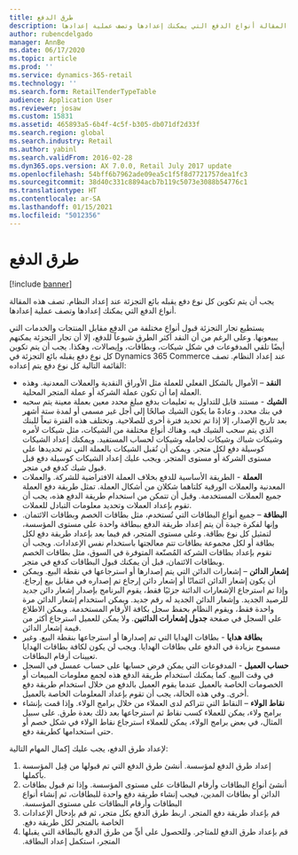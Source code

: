 ```yaml
---
title: طرق الدفع
description: يجب أن يتم تكوين كل نوع دفع يقبله بائع التجزئة عند إعداد النظام. تصف هذه المقالة أنواع الدفع التي يمكنك إعدادها وتصف عملية إعدادها.
author: rubencdelgado
manager: AnnBe
ms.date: 06/17/2020
ms.topic: article
ms.prod: ''
ms.service: dynamics-365-retail
ms.technology: ''
ms.search.form: RetailTenderTypeTable
audience: Application User
ms.reviewer: josaw
ms.custom: 15831
ms.assetid: 465893a5-6b4f-4c5f-b305-db071df2d33f
ms.search.region: global
ms.search.industry: Retail
ms.author: yabinl
ms.search.validFrom: 2016-02-28
ms.dyn365.ops.version: AX 7.0.0, Retail July 2017 update
ms.openlocfilehash: 54bff6b7962ade09ea5c1f5f8d7721757dea1fc3
ms.sourcegitcommit: 38d40c331c8894acb7b119c5073e3088b54776c1
ms.translationtype: HT
ms.contentlocale: ar-SA
ms.lasthandoff: 01/15/2021
ms.locfileid: "5012356"
---
```

# <a name="payment-methods"></a>طرق الدفع

[!include [banner](includes/banner.md)]

يجب أن يتم تكوين كل نوع دفع يقبله بائع التجزئة عند إعداد النظام. تصف هذه المقالة أنواع الدفع التي يمكنك إعدادها وتصف عملية إعدادها.

يستطيع تجار التجزئة قبول أنواع مختلفة من الدفع مقابل المنتجات والخدمات التي يبيعونها. وعلى الرغم من أن النقد أكثر الطرق شيوعاً للدفع، إلا أن تجار التجزئة يمكنهم أيضًا تلقي المدفوعات في شكل شيكات، وبطاقات، وإيصالات، وهكذا. يجب أن يتم تكوين كل نوع دفع يقبله بائع التجزئة في Dynamics 365 Commerce عند إعداد النظام. تصف القائمة التالية كل نوع دفع يتم إعداده:

- **النقد** – الأموال بالشكل الفعلي للعملة مثل الأوراق النقدية والعملات المعدنية. وهذه العملة إما أن تكون عملة الشركة أو عملة المتجر المحلية.
- **الشيك** - مستند قابل للتداول به تعليمات بدفع مبلغ محدد معين بعملة معينة يتم سحبه في بنك محدد. وعادةً ما يكون الشيك صالحًا إلى أجل غير مسمى أو لمدة ستة أشهر بعد تاريخ الإصدار، إلا إذا تم تحديد فترة أخرى للصلاحية. وتختلف هذه الفترة تبعاً للبنك الذي يتم سحب الشيك فيه. وهناك أنواع مختلفة من الشيكات، مثل شيكات لأمره وشيكات شباك وشيكات لحامله وشيكات لحساب المستفيد. ويمكنك إعداد الشيكات كوسيلة دفع لكل متجر. ويمكن أن تُقبل الشيكات بالعملة التي تم تحديدها على مستوى الشركة أو مستوى المتجر. ويجب عليك إعداد الشيكات كوسيلة دفع قبل قبول شيك كدفع في متجر.
- **العملة** - الطريقة الأساسية للدفع بخلاف العملة الافتراضية للشركة. والعملات المعدنية والعملات الورقية كلتاهما شكلان من أشكال العملة. تمثل طريقة دفع العملة جميع العملات المستخدمة. وقبل أن تتمكن من استخدام طريقة الدفع هذه، يجب أن تقوم بإعداد العملات وتحديد معلومات التبادل للعملات.
- **البطاقة** – جميع أنواع البطاقات التي تُستخدم، مثل بطاقات الخصم وبطاقات الائتمان. وإنها لفكرة جيدة أن يتم إعداد طريقة الدفع ببطاقة واحدة على مستوى المؤسسة، لتمثيل كل نوع بطاقة. وعلى مستوى المتجر، قم فيما بعد بإعداد طريقة دفع لكل بطاقة أو لكل مجموعة بطاقات تتم معالجتها باستخدام نفس الإعدادات. ويجب أن تقوم بإعداد بطاقات الشركة المُصنّعة المتوفرة في السوق، مثل بطاقات الخصم وبطاقات الائتمان، قبل أن يمكنك قبول البطاقات كدفع في متجر.
- **إشعار الدائن** – إشعارات الدائن التي يتم إصدارها أو استرجاعها في نقطة البيع. ويمكن أن يكون إشعار الدائن ائتمانًا أو إشعار دائن إرجاع تم إصداره في مقابل بيع إرجاع. وإذا تم استرجاع الإشعارات الدائنة جزئيًا فقط، يقوم البرنامج بإصدار إشعار دائن جديد للرصيد الجديد. وإشعار الدائن الجديد له رقم جديد. ويمكن استخدام إشعار الدائن مرة واحدة فقط، ويقوم النظام بحفظ سجل بكافة الأرقام المستخدمة. ويمكن الاطلاع على السجل في صفحة **جدول إشعارات الدائنين**. ولا يمكن للعميل استرجاع أكثر من قيمة إشعار الدائن.
- **بطاقة هدايا** - بطاقات الهدايا التي تم إصدارها أو استرجاعها بنقطة البيع. وغير مسموح بزيادة في الدفع على بطاقات الهدايا. ويجب لن يكون لكافة بطاقات الهدايا تعيينات أرقام البطاقات. 
- **حساب العميل** - المدفوعات التي يمكن فرض حسابها على حساب عمسل في السجل في وقت البيع. كما يمكنك استخدام طريقة الدفع هذه لجمع معلومات المبيعات أو الخصومات الخاصة بالعميل عندما يقوم العميل بالدفع من خلال استخدام طريقة دفع أخرى. وفي هذه الحالة، يجب أن تقوم بإعداد المعلومات الخاصة بالعميل.
- **‬‏‫نقاط الولاء** – النقاط التي تتراكم لدى العملاء من خلال برامج الولاء. وإذا قمت بإنشاء برامج ولاء، يمكن للعملاء كسب نقاط ثم استرجاعها بعد ذلك بعدة طرق.‬ على سبيل المثال، في بعض برامج الولاء، يمكن للعملاء استرجاع نقاط الولاء في شكل خصم أو حتى استخدامها كطريقة دفع.

لإعداد طرق الدفع، يجب عليك إكمال المهام التالية:

1. إعداد طرق الدفع لمؤسسة. أنشئ طرق الدفع التي تم قبولها من قِبل المؤسسة بأكملها.
2. ‏‫أنشئ أنواع البطاقات وأرقام البطاقات على مستوى المؤسسة. وإذا تم قبول بطاقات الدائن أو بطاقات المدين، فيجب إنشاء طريقة دفع واحدة للبطاقات، ثم إنشاء أنواع البطاقات وأرقام البطاقات على مستوى المؤسسة.‬
3. ‏‫قم بإعداد طريقة دفع المتجر. اربط طرق الدفع بكل متجر، ثم قم بإدخال الإعدادات الخاصة بالمتجر لكل طريقة دفع.
4. ‏‫قم بإعداد طرق الدفع للمتاجر. وللحصول على أيٍّ من طرق الدفع بالبطاقة التي يقبلها المتجر، استكمل إعداد البطاقة.‬
